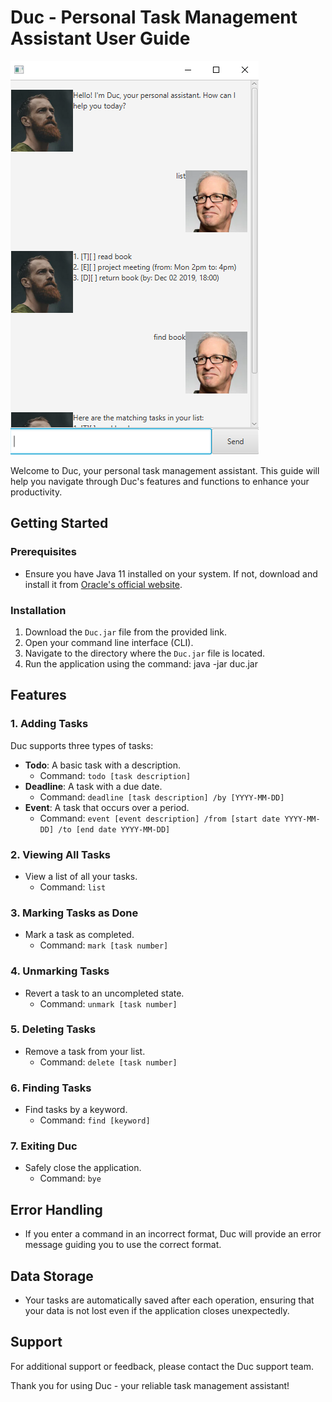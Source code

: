 # Duc - Personal Task Management Assistant User Guide

![Task List Example](./docs/ui.PNG)

Welcome to Duc, your personal task management assistant. This guide will help you navigate through Duc's features and functions to enhance your productivity.

## Getting Started

### Prerequisites

- Ensure you have Java 11 installed on your system. If not, download and install it from [Oracle's official website](https://www.oracle.com/java/technologies/javase-jdk11-downloads.html).

### Installation

1. Download the `Duc.jar` file from the provided link.
2. Open your command line interface (CLI).
3. Navigate to the directory where the `Duc.jar` file is located.
4. Run the application using the command: java -jar duc.jar

## Features

### 1. Adding Tasks

Duc supports three types of tasks:

- **Todo**: A basic task with a description.
  - Command: `todo [task description]`
- **Deadline**: A task with a due date.
  - Command: `deadline [task description] /by [YYYY-MM-DD]`
- **Event**: A task that occurs over a period.
  - Command: `event [event description] /from [start date YYYY-MM-DD] /to [end date YYYY-MM-DD]`

### 2. Viewing All Tasks

- View a list of all your tasks.
  - Command: `list`

### 3. Marking Tasks as Done

- Mark a task as completed.
  - Command: `mark [task number]`

### 4. Unmarking Tasks

- Revert a task to an uncompleted state.
  - Command: `unmark [task number]`

### 5. Deleting Tasks

- Remove a task from your list.
  - Command: `delete [task number]`

### 6. Finding Tasks

- Find tasks by a keyword.
  - Command: `find [keyword]`

### 7. Exiting Duc

- Safely close the application.
  - Command: `bye`

## Error Handling

- If you enter a command in an incorrect format, Duc will provide an error message guiding you to use the correct format.

## Data Storage

- Your tasks are automatically saved after each operation, ensuring that your data is not lost even if the application closes unexpectedly.

## Support

For additional support or feedback, please contact the Duc support team.

Thank you for using Duc - your reliable task management assistant!
